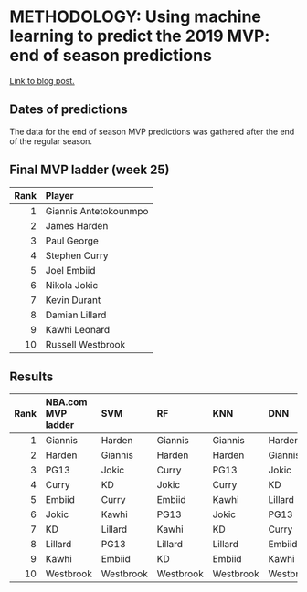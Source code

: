 # METHODOLOGY: Using machine learning to predict the 2019 MVP: end of season predictions 

[Link to blog post.](https://dribbleanalytics.blog/2019/04/ml-mvp-all-nba-predict-2019)

## Dates of predictions

The data for the end of season MVP predictions was gathered after the end of the regular season.

## Final MVP ladder (week 25)

|Rank|Player|
--:|:--|
|1|Giannis Antetokounmpo|
|2|James Harden|
|3|Paul George|
|4|Stephen Curry|
|5|Joel Embiid|
|6|Nikola Jokic|
|7|Kevin Durant|
|8|Damian Lillard|
|9|Kawhi Leonard|
|10|Russell Westbrook|

## Results

|Rank|NBA.com MVP ladder|SVM|RF|KNN|DNN|**Average prediction**|
--:|:--|:--|:--|:--|:--|:--|
|1|Giannis|Harden|Giannis|Giannis|Harden|**Giannis**|
|2|Harden|Giannis|Harden|Harden|Giannis|**Harden**|
|3|PG13|Jokic|Curry|PG13|Jokic|**Jokic**|
|4|Curry|KD|Jokic|Curry|KD|**Curry**|
|5|Embiid|Curry|Embiid|Kawhi|Lillard|**PG13**|
|6|Jokic|Kawhi|PG13|Jokic|PG13|**KD**|
|7|KD|Lillard|Kawhi|KD|Curry|**Kawhi**|
|8|Lillard|PG13|Lillard|Lillard|Embiid|**Lillard**|
|9|Kawhi|Embiid|KD|Embiid|Kawhi|**Embiid**|
|10|Westbrook|Westbrook|Westbrook|Westbrook|Westbrook|**Westbrook**|
